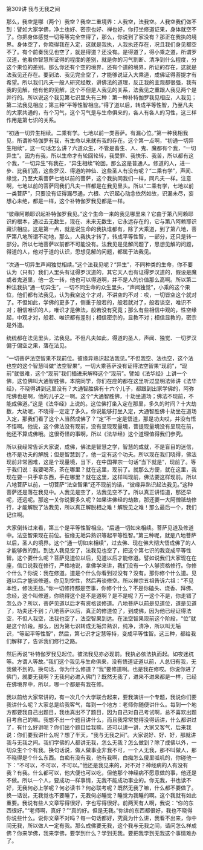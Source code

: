 第309讲 我与无我之间

那么，我空是哪（两个）我空？我空二重境界：人我空，法我空。人我空我们做不到：譬如大家学佛，净土也好、密宗也好、禅也好，你打坐修道证果，身体就空不了。你把身体感觉一切等等完全空得了，那么，你说到了家没有？那正在我执的境界。身体空了，你晓得我在入定，这就是我执，人我执还存在，况且我们身见都空不了。有个前奏我见也空了，就是得道？还没有。是得道了，得小乘之道，所谓罗汉道，他看你智慧所证得的程度的差别，就是你的习气割断、清净到什么程度，分这个果位的差别。那么你还有个空的境界，还有个道的境界，所证的存在，这就是法我见还存在。要到法、我见完全空了，才能够说证入大乘道，成佛证得菩提才有希望。所以我们凡夫一般人研究经教，讲佛法的道理，反正我的主观都很强，我有我的见解，他有他的见解，这个不但是人我见的关系，法我见之重跟人我见两个是并行的。所以说这个我见第七识里头有三种：第一种补特伽罗我见相应，人我见；第二法我见相应；第三种“平等性智相应。”得了道以后，转成平等性智，乃至凡夫的大家共通的，有个习气，这个习气是与生命俱来的，各人有各人的习性，这三样作用是第七识的关系。

“初通一切异生相续。二乘有学。七地以前一类菩萨。有漏心位。”第一种我相我见，所谓补特伽罗有我，有生命以来就有我的存在。这个第一点啊，“初通一切异生相续”，这一句话怎么讲？六道众生，不管是畜生、人、鬼、魔都有个我，“一切异生”。因为有我，所以生命才有轮回轮转，我受罪、我快乐、我苦，所以都有这个我，“一切异生”有我在，“异生相续”轮回。那么这是普通人。修道的人，进一步、比我们高，这些罗汉、得道的神仙、这些圣人有没有呢？“二乘有学”，声闻、缘觉，乃至大乘菩萨七地以前的菩萨，这个我执同我们一样，同凡夫一样。注意啊，七地以前的菩萨同我们凡夫一样都是在我见里头。所以“二乘有学，七地以前一类菩萨”，只要没有证得漏尽通，六根、六识起心动念依然如故，识漏未尽，妄想心未绝，都是一样，这个补特伽罗我见都是一样。

“彼缘阿赖耶识起补特伽罗我见。”这个生命一来的我见哪里来？它由于第八阿赖耶识的根本，通过去无数生，现在、未来无数生，它永远存在的，它与第八阿赖耶识藏识相应。这是第一点，就是说生命的我执谁都有，除了大乘道，到了第八地，菩萨第八地所谓不动地，那么，人我执才转了，转成平等性智，一部分，还只是转一部分。所以七地菩萨以前都不可能没有。法我见是见解问题了，思想见解的问题，得道的人，他对于道的认识，思想见解的问题，都属于法我见。

“次通一切异生声闻独觉相续。”这个法我见呢？“异生”，不同种类的生命，你不要认为（只有）我们人里头有证得罗汉道的，其它天人也有证得罗汉道的，假设是魔或者鬼道里，他一念一转，他也可以得道啊，并不是人的价值那么高啊。所以第二种法我执“通一切异生”，一切不同生命的众生里头，“声闻独觉”，小乘的这个果位，他们都有法我见，认为我空这个才对，不讲空的不对：哎，一切皆空这个就对了。不但如此，学佛的更多了，侧重于般若的，般若就对了，般若谈空，唯识不对；相信唯识的人，唯识才是佛法，般若没有究竟；那么有些相信中观的，性空缘起，中观才对，般若、唯识都有差别；相信密宗的，显教不对；相信显教的，密宗是外道。

统统都在法见里头，法我见。不但凡夫如此，得道的圣人，声闻、独觉、一切罗汉偏于偏空之果，落在法见。

“一切菩萨法空智果不现前位。彼缘异熟识起法我见。”不但我空、法也空，这个法也空的这个智慧叫做“法空智果”。一切大乘菩萨没有证得法空智果“现前”，“现前”就很难，这个“现前”我们插进来解释这个“现前”。譬如《法华经》上讲一个佛，这位佛叫大通智胜佛，本院同学，你们在座的都在这里听过显明法师讲《法华经》，不晓得讲到这里没有？大通智胜佛有十六个儿子，都跟到出家学佛的，阿弥陀佛也是啊，他的儿子之一啊。这个“大通智胜佛，十劫坐道场；佛法不现前，不能成佛道。”这是《法华经》上说的。这位佛打坐入定在那里，多久的时间？十大劫数，大劫呢，不晓得一定定了多久。你说能够打坐入定，大通智胜佛十劫坐在道场入定，那我们看了这个人当然成佛了？“定”不一定是悟道，那是功夫哎，并没有悟不悟啊。他说，这个佛法没有现前，没有呈现现量境，菩提现量境没有呈现在前，他还不算成佛哦。这很奇怪的事啊，所以《法华经》这个道理值得我们参究。

所以我经常告诉大家说，成佛，佛法是智慧之学，智慧的成就，不是盲目的迷信，也不是功夫的解脱；但是智慧到了，他一定有这个功夫。所以现在我们晓得，佛法现前非常困难，这是个现量境，当下，在中国禅宗一句话“当下就是”，现前了。等于我们说：我要喝茶，茶在哪里？就在这里，现前了。就那么方便，就在这里，我现在要一只手拿东西，手在哪里？就在这里，这样叫现前，佛法要这样现前。所以八地菩萨以前，一切菩萨“法空智果”还不现前的话，“彼缘异熟识起法我见。”这种菩萨还是落在我见中。人我见是空了，法我见空不了。所以真正讲悟道，那还早呢，还远呢。那这一关你说要多久呢？如果讲佛经的劫数，那还要一大阿僧祗劫修行，才能解脱了法我见，所以真正解脱相之难！解脱见之难！那么最后一个，我们记住啊。

大家倒转过来看，第三个是平等性智相应。“后通一切如来相续。菩萨见道及修道中。法空智果现在前位。彼缘无垢异熟识等起平等性智。”第三种呢，就是八地菩萨以后，圣人的境界。这个“通一切如来相续”，过去佛、现在佛大彻大悟成佛了的人才能够做的到。到达人我见空了，法我见也空了，把这个第七识的我变成平等性智。这个要什么呢？菩萨见道位以后，见道以后才能修道。譬如说我们大家现在在座，信口说我在修行，严格地说，拿佛学来讲，我们没有一个人够资格修行。你修个什么？你说：我在修道。道是个什么你看到过没有？没有。那你修个什么道。见道以后才能谈修道。你见到空性，然后再谈修空。所以禅宗五祖告诉六祖：“不见本性，修法无益。”你一切修持都是空事，你修个什么？不是你磕头、烧香、拜佛、念经，这个叫修道，你晓得这个是不是道啊？是不是呢？万一这个不是，你走错了怎么办？所以，菩萨见道以后才有资格谈修道。八地菩萨以前是见道位，道是见道了，功夫还不到；八地菩萨以后，真正的修道位了，到成佛，因为他已经证得法空，不但人我空，法我也空了，法空智果到达。在法空智果现前这个阶段，“位”就是这个阶段。那么，因为第七识转成无垢异熟识，纯净，清净，所以叫无垢识，“等起平等性智”，然后，第七识才定慧等持，变成平等性智。这三种，都给我们解释了，告诉我们修行之路。

然后再说“补特伽罗我见起位。彼法我见亦必现前。我执必依法执而起。如夜迷杌等。方谓人等故。”我们这个我见与生命俱来，没有悟道证道以前，人总归有我，无我做不到的。换句话，你为什么修道？“我”要修道啊。也是我在修哎。你说你进了佛门，就要无我啊？无我何必进入佛门？既然无我了，进来不进来都是一样，已经在佛境界中，所以，哪一个都是有我在修。

我以前给大家常讲的，有一次几个大学联合起来，要我演讲一个专题，我说你们要我讲什么呢？大家总是给我客气，每到一个地方：老师你随便讲什么。每到一个地方都要我自己出题目，我也真出不了题目，因为自己对自己考试啊，总不喜欢出题目考自己的嘛。我想不出一个题目讲什么，而且我常常觉得没得话讲，什么都讲过了，有什么好讲呢？你们出个题目给我嘛，还可以讲一讲，大家又客气，后来我说：你们要我讲什么呢？想了半天，“我与无我之间”。大家说好、好、好，那就讲我与无我之间。我们学佛的人都讲无我，怎么无我？怎么做到？除了成佛以外，一切众生个个有我。换句话说，做人做事业非我不可，一个人无我，那不叫做人，那不晓得是个什么东西。白痴有没有我，他有我啊，白痴怎么傻里呱叽的，你碰他一下：“不可以，不可以，不可以。”他还是我见来的，对不对？神经病的人有没有我？有我。什么都可以，他大便也可以吃，但他那个神经病不愿意做的事，他还是不做。所以一个人，要成功一样事情，无我不能成功事业的。你无我，书也读不好，无我何必上学呢？何必读书？何必联考呢？既然无我了嘛，什么都不要做了。换一话说，无我觉也不要睡了，无我何必睡觉？睡觉为我睡的啊。这个我就有如此重要。我说有些人文章写得很好，字也写得很好。前两天有人啊，我说：“你的东西很好。”“老师啊，真好？”“真的好。但是无我。”你讲的东西都很好，我也不晓得你说些什么。说你文章不对吗？每一句话都好，究竟为什么讲，我看不出来，你中间无我，所以做人一定有我。那么成佛要无我，这个我与无我之间，请问怎么样成佛？你来学佛，我来学佛，要学到什么？学到无我。要把我学到无我这个事情难办了。


